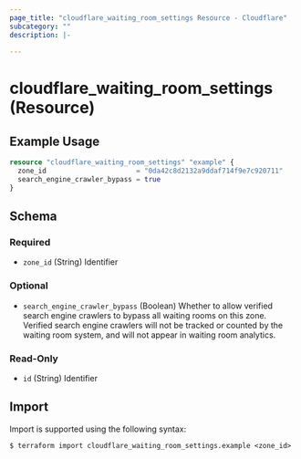 ```yaml
---
page_title: "cloudflare_waiting_room_settings Resource - Cloudflare"
subcategory: ""
description: |-
  
---
```


# cloudflare_waiting_room_settings (Resource)



## Example Usage

```terraform
resource "cloudflare_waiting_room_settings" "example" {
  zone_id                      = "0da42c8d2132a9ddaf714f9e7c920711"
  search_engine_crawler_bypass = true
}
```
<!-- schema generated by tfplugindocs -->
## Schema

### Required

- `zone_id` (String) Identifier

### Optional

- `search_engine_crawler_bypass` (Boolean) Whether to allow verified search engine crawlers to bypass all waiting rooms on this zone.
Verified search engine crawlers will not be tracked or counted by the waiting room system,
and will not appear in waiting room analytics.

### Read-Only

- `id` (String) Identifier

## Import

Import is supported using the following syntax:

```shell
$ terraform import cloudflare_waiting_room_settings.example <zone_id>
```

